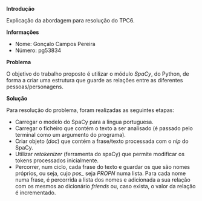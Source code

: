 **Introdução**

Explicação da abordagem para resolução do TPC6.

**Informações**
* Nome: Gonçalo Campos Pereira
* Número: pg53834

**Problema**

O objetivo do trabalho proposto é utilizar o módulo *SpaCy*, do Python, de forma a criar uma estrutura que guarde as relações entre as diferentes pessoas/personagens.

**Solução**

Para resolução do problema, foram realizadas as seguintes etapas:

* Carregar o modelo do SpaCy para a lingua portuguesa.
* Carregar o ficheiro que contém o texto a ser analisado (é passado pelo terminal como um argumento do programa).
* Criar objeto (*doc*) que contém a frase/texto processada com o *nlp* do SpaCy.
* Utilizar *retokenizer* (ferramenta do spaCy) que permite modificar os tokens processados inicialmente.
* Percorrer, num ciclo, cada frase do texto e guardar os que são nomes próprios, ou seja, cujo *pos_* seja *PROPN* numa lista. Para cada nome numa frase, é percorrida a lista dos nomes e adicionada a sua relação com os mesmos ao dicionário *friends* ou, caso exista, o valor da relação é incrementado.